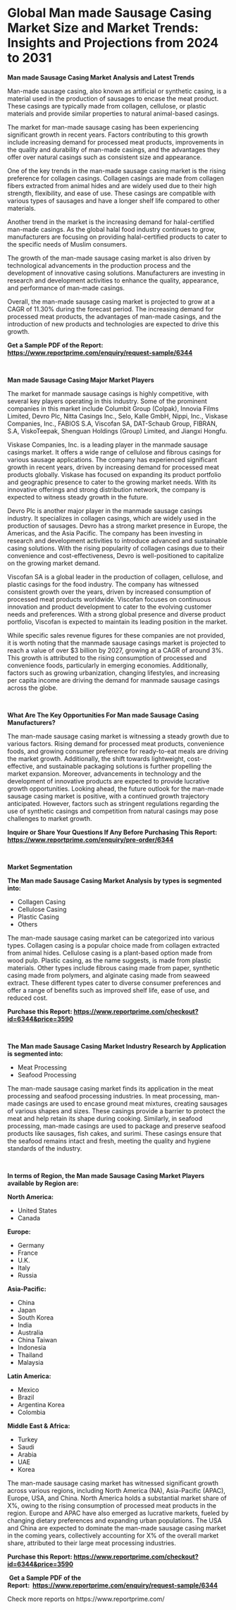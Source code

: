 <p><h1>Global Man made Sausage Casing Market Size and Market Trends: Insights and Projections from 2024 to 2031</h1></p><p><strong>Man made Sausage Casing Market Analysis and Latest Trends</strong></p>
<p><p>Man-made sausage casing, also known as artificial or synthetic casing, is a material used in the production of sausages to encase the meat product. These casings are typically made from collagen, cellulose, or plastic materials and provide similar properties to natural animal-based casings.</p><p>The market for man-made sausage casing has been experiencing significant growth in recent years. Factors contributing to this growth include increasing demand for processed meat products, improvements in the quality and durability of man-made casings, and the advantages they offer over natural casings such as consistent size and appearance.</p><p>One of the key trends in the man-made sausage casing market is the rising preference for collagen casings. Collagen casings are made from collagen fibers extracted from animal hides and are widely used due to their high strength, flexibility, and ease of use. These casings are compatible with various types of sausages and have a longer shelf life compared to other materials.</p><p>Another trend in the market is the increasing demand for halal-certified man-made casings. As the global halal food industry continues to grow, manufacturers are focusing on providing halal-certified products to cater to the specific needs of Muslim consumers.</p><p>The growth of the man-made sausage casing market is also driven by technological advancements in the production process and the development of innovative casing solutions. Manufacturers are investing in research and development activities to enhance the quality, appearance, and performance of man-made casings.</p><p>Overall, the man-made sausage casing market is projected to grow at a CAGR of 11.30% during the forecast period. The increasing demand for processed meat products, the advantages of man-made casings, and the introduction of new products and technologies are expected to drive this growth.</p></p>
<p><strong>Get a Sample PDF of the Report:&nbsp; <a href="https://www.reportprime.com/enquiry/request-sample/6344">https://www.reportprime.com/enquiry/request-sample/6344</a></strong></p>
<p>&nbsp;</p>
<p><strong>Man made Sausage Casing Major Market Players</strong></p>
<p><p>The market for manmade sausage casings is highly competitive, with several key players operating in this industry. Some of the prominent companies in this market include Columbit Group (Colpak), Innovia Films Limited, Devro Plc, Nitta Casings Inc., Selo, Kalle GmbH, Nippi, Inc., Viskase Companies, Inc., FABIOS S.A, Viscofan SA, DAT-Schaub Group, FIBRAN, S.A, ViskoTeepak, Shenguan Holdings (Group) Limited, and Jiangxi Hongfu.</p><p>Viskase Companies, Inc. is a leading player in the manmade sausage casings market. It offers a wide range of cellulose and fibrous casings for various sausage applications. The company has experienced significant growth in recent years, driven by increasing demand for processed meat products globally. Viskase has focused on expanding its product portfolio and geographic presence to cater to the growing market needs. With its innovative offerings and strong distribution network, the company is expected to witness steady growth in the future.</p><p>Devro Plc is another major player in the manmade sausage casings industry. It specializes in collagen casings, which are widely used in the production of sausages. Devro has a strong market presence in Europe, the Americas, and the Asia Pacific. The company has been investing in research and development activities to introduce advanced and sustainable casing solutions. With the rising popularity of collagen casings due to their convenience and cost-effectiveness, Devro is well-positioned to capitalize on the growing market demand.</p><p>Viscofan SA is a global leader in the production of collagen, cellulose, and plastic casings for the food industry. The company has witnessed consistent growth over the years, driven by increased consumption of processed meat products worldwide. Viscofan focuses on continuous innovation and product development to cater to the evolving customer needs and preferences. With a strong global presence and diverse product portfolio, Viscofan is expected to maintain its leading position in the market.</p><p>While specific sales revenue figures for these companies are not provided, it is worth noting that the manmade sausage casings market is projected to reach a value of over $3 billion by 2027, growing at a CAGR of around 3%. This growth is attributed to the rising consumption of processed and convenience foods, particularly in emerging economies. Additionally, factors such as growing urbanization, changing lifestyles, and increasing per capita income are driving the demand for manmade sausage casings across the globe.</p></p>
<p>&nbsp;</p>
<p><strong>What Are The Key Opportunities For Man made Sausage Casing Manufacturers?</strong></p>
<p><p>The man-made sausage casing market is witnessing a steady growth due to various factors. Rising demand for processed meat products, convenience foods, and growing consumer preference for ready-to-eat meals are driving the market growth. Additionally, the shift towards lightweight, cost-effective, and sustainable packaging solutions is further propelling the market expansion. Moreover, advancements in technology and the development of innovative products are expected to provide lucrative growth opportunities. Looking ahead, the future outlook for the man-made sausage casing market is positive, with a continued growth trajectory anticipated. However, factors such as stringent regulations regarding the use of synthetic casings and competition from natural casings may pose challenges to market growth.</p></p>
<p><strong>Inquire or Share Your Questions If Any Before Purchasing This Report: <a href="https://www.reportprime.com/enquiry/pre-order/6344">https://www.reportprime.com/enquiry/pre-order/6344</a></strong></p>
<p>&nbsp;</p>
<p><strong>Market Segmentation</strong></p>
<p><strong>The Man made Sausage Casing Market Analysis by types is segmented into:</strong></p>
<p><ul><li>Collagen Casing</li><li>Cellulose Casing</li><li>Plastic Casing</li><li>Others</li></ul></p>
<p><p>The man-made sausage casing market can be categorized into various types. Collagen casing is a popular choice made from collagen extracted from animal hides. Cellulose casing is a plant-based option made from wood pulp. Plastic casing, as the name suggests, is made from plastic materials. Other types include fibrous casing made from paper, synthetic casing made from polymers, and alginate casing made from seaweed extract. These different types cater to diverse consumer preferences and offer a range of benefits such as improved shelf life, ease of use, and reduced cost.</p></p>
<p><strong>Purchase this Report:&nbsp;<a href="https://www.reportprime.com/checkout?id=6344&price=3590">https://www.reportprime.com/checkout?id=6344&price=3590</a></strong></p>
<p>&nbsp;</p>
<p><strong>The Man made Sausage Casing Market Industry Research by Application is segmented into:</strong></p>
<p><ul><li>Meat Processing</li><li>Seafood Processing</li></ul></p>
<p><p>The man-made sausage casing market finds its application in the meat processing and seafood processing industries. In meat processing, man-made casings are used to encase ground meat mixtures, creating sausages of various shapes and sizes. These casings provide a barrier to protect the meat and help retain its shape during cooking. Similarly, in seafood processing, man-made casings are used to package and preserve seafood products like sausages, fish cakes, and surimi. These casings ensure that the seafood remains intact and fresh, meeting the quality and hygiene standards of the industry.</p></p>
<p>&nbsp;</p>
<p><strong>In terms of Region, the Man made Sausage Casing Market Players available by Region are:</strong></p>
<p>
    <p> <strong> North America: </strong>
        <ul>
            <li>United States</li>
            <li>Canada</li>
        </ul>
        </p> 
    <p> <strong> Europe: </strong>
        <ul>
            <li>Germany</li>
            <li>France</li>
            <li>U.K.</li>
            <li>Italy</li>
            <li>Russia</li>
        </ul>
        </p> 
    <p> <strong> Asia-Pacific: </strong>
        <ul>
            <li>China</li>
            <li>Japan</li>
            <li>South Korea</li>
            <li>India</li>
            <li>Australia</li>
            <li>China Taiwan</li>
            <li>Indonesia</li>
            <li>Thailand</li>
            <li>Malaysia</li>
        </ul>
        </p> 
    <p> <strong> Latin America: </strong>
        <ul>
            <li>Mexico</li>
            <li>Brazil</li>
            <li>Argentina Korea</li>
            <li>Colombia</li>
        </ul>
        </p> 
    <p> <strong> Middle East & Africa: </strong>
        <ul>
            <li>Turkey</li>
            <li>Saudi</li>
            <li>Arabia</li>
            <li>UAE</li>
            <li>Korea</li>
        </ul>
    </p>
    </p>
<p><p>The man-made sausage casing market has witnessed significant growth across various regions, including North America (NA), Asia-Pacific (APAC), Europe, USA, and China. North America holds a substantial market share of X%, owing to the rising consumption of processed meat products in the region. Europe and APAC have also emerged as lucrative markets, fueled by changing dietary preferences and expanding urban populations. The USA and China are expected to dominate the man-made sausage casing market in the coming years, collectively accounting for X% of the overall market share, attributed to their large meat processing industries.</p></p>
<p><strong>Purchase this Report: <a href="https://www.reportprime.com/checkout?id=6344&price=3590">https://www.reportprime.com/checkout?id=6344&price=3590</a></strong></p>
<p>&nbsp;<strong>Get a Sample PDF of the Report:&nbsp;&nbsp;<a href="https://www.reportprime.com/enquiry/request-sample/6344">https://www.reportprime.com/enquiry/request-sample/6344</a></strong></p>
<p><strong></strong></p>
<p>Check more reports on https://www.reportprime.com/</p>